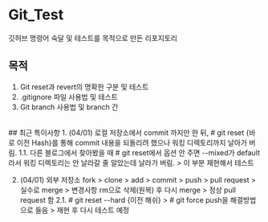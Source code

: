 # Git_Test
깃허브 명령어 숙달 및 테스트를 목적으로 만든 리포지토리

## 목적
01. Git reset과 revert의 명확한 구분 및 테스트
02. .gitignore 파일 사용법 및 테스트
03. Git branch 사용법 및 branch 간 
<br>
## 최근 특이사항
1. (04/01) 로컬 저장소에서 commit 까지만 한 뒤, # git reset {바로 이전 Hash}를 통해 commit 내용을 되돌리려 했으나 워킹 디렉토리까지 날아가 버림.
1.1. 다른 블로그에서 찾아봤을 때 # git reset에서 옵션 안 주면 --mixed가 default라서 워킹 디렉토리는 안 날라갈 줄 알았는데 날라가 버림. > 이 부분 재현해서 테스트

2. (04/01) 외부 저장소 fork > clone > add > commit > push > pull request > 실수로 merge > 변경사항 rm으로 삭제(원복) 후 다시 merge > 정상 pull request 함
2.1. # git reset --hard {이전 해쉬} > # git force push을 해결방법으로 들음 > 재현 후 다시 테스트 예정
